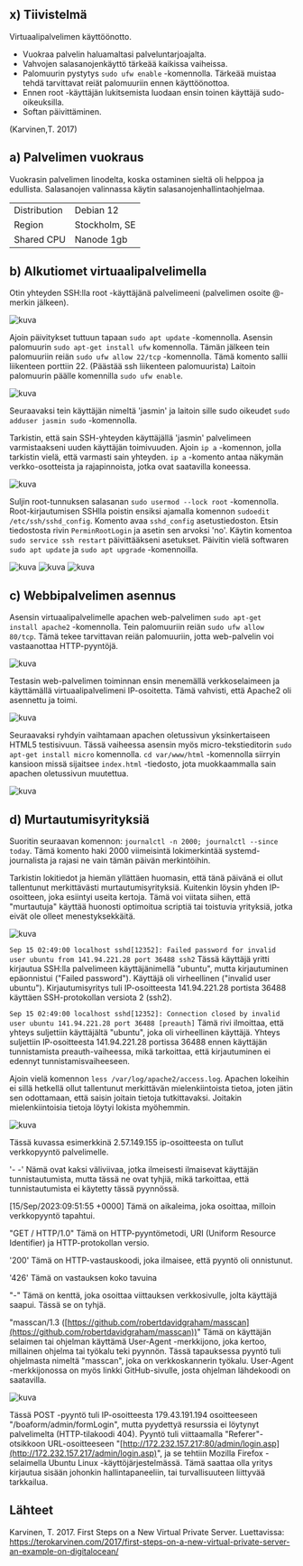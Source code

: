 ## x) Tiivistelmä
Virtuaalipalvelimen käyttöönotto.
- Vuokraa palvelin haluamaltasi palveluntarjoajalta.
- Vahvojen salasanojenkäyttö tärkeää kaikissa vaiheissa.
- Palomuurin pystytys `sudo ufw enable` -komennolla. Tärkeää muistaa tehdä tarvittavat reiät palomuuriin ennen käyttöönottoa.
- Ennen root -käyttäjän lukitsemista luodaan ensin toinen käyttäjä sudo-oikeuksilla.
- Softan päivittäminen.

(Karvinen,T. 2017)

## a) Palvelimen vuokraus
Vuokrasin palvelimen linodelta, koska ostaminen sieltä oli helppoa ja edullista.
Salasanojen valinnassa käytin salasanojenhallintaohjelmaa.

|   |   |
|---|---|
| Distribution | Debian 12 |
| Region | Stockholm, SE |
| Shared CPU | Nanode 1gb |

## b)  Alkutiomet virtuaalipalvelimella
Otin yhteyden SSH:lla root -käyttäjänä palvelimeeni (palvelimen osoite @-merkin jälkeen).  

![kuva](images/h4/h4_2.jpg)

Ajoin päivitykset tuttuun tapaan `sudo apt update` -komennolla. Asensin palomuurin `sudo apt-get install ufw` komennolla. Tämän jälkeen tein palomuuriin reiän `sudo ufw allow 22/tcp` -komennolla.  Tämä komento sallii liikenteen porttiin 22. (Päästää ssh liikenteen palomuurista)
Laitoin palomuurin päälle komennilla `sudo ufw enable`. 

![kuva](images/h4/h4_3.jpg)

Seuraavaksi tein käyttäjän nimeltä 'jasmin' ja laitoin sille sudo oikeudet `sudo adduser jasmin sudo` -komennolla. 

Tarkistin, että sain SSH-yhteyden käyttäjällä 'jasmin' palvelimeen varmistaakseni uuden käyttäjän toimivuuden.  Ajoin `ip a` -komennon, jolla tarkistin vielä, että varmasti sain yhteyden.  `ip a` -komento antaa näkymän verkko-osotteista ja rajapinnoista, jotka ovat saatavilla koneessa. 

![kuva](images/h4/h4_5.jpg)

Suljin root-tunnuksen salasanan `sudo usermod --lock root` -komennolla. Root-kirjautumisen SSHlla poistin ensiksi ajamalla komennon `sudoedit /etc/ssh/sshd_config`. 
Komento avaa `sshd_config` asetustiedoston. Etsin tiedostosta rivin `PerminRootLogin` ja asetin sen arvoksi 'no'. Käytin komentoa `sudo service ssh restart` päivittääkseni asetukset. Päivitin vielä softwaren `sudo apt update`
ja `sudo apt upgrade` -komennoilla.

![kuva](images/h4/h4_6.jpg)
![kuva](images/h4/h4_7.jpg)
![kuva](images/h4/h4_8.jpg)

## c) Webbipalvelimen asennus
Asensin virtuaalipalvelimelle apachen web-palvelimen `sudo apt-get install apache2` -komennolla. Tein palomuuriin reiän `sudo ufw allow 80/tcp`. Tämä tekee tarvittavan reiän palomuuriin, jotta web-palvelin voi vastaanottaa HTTP-pyyntöjä.

![kuva](images/h4/h4_9.jpg)

Testasin web-palvelimen toiminnan ensin menemällä verkkoselaimeen ja käyttämällä virtuaalipalvelimeni IP-osoitetta. Tämä vahvisti, että Apache2 oli asennettu ja toimi.

![kuva](images/h4/h4_10.jpg)

Seuraavaksi ryhdyin vaihtamaan apachen oletussivun yksinkertaiseen HTML5 testisivuun. Tässä vaiheessa asensin myös micro-tekstieditorin `sudo apt-get install micro` komennolla. 
`cd var/www/html` -komennolla siirryin kansioon missä sijaitsee `index.html` -tiedosto, jota muokkaammalla sain apachen oletussivun muutettua. 

![kuva](images/h4/h4_11.jpg)

## d) Murtautumisyrityksiä

Suoritin seuraavan komennon: `journalctl -n 2000; journalctl --since today`. Tämä komento haki 2000 viimeisintä lokimerkintää systemd-journalista ja rajasi ne vain tämän päivän merkintöihin.

Tarkistin lokitiedot ja hiemän yllättäen huomasin, että tänä päivänä ei ollut tallentunut merkittävästi murtautumisyrityksiä. Kuitenkin löysin yhden IP-osoitteen, joka esiintyi useita kertoja. Tämä voi viitata siihen, että "murtautuja" käyttää huonosti optimoitua scriptiä tai toistuvia yrityksiä, jotka eivät ole olleet menestyksekkäitä.

![kuva](images/h4/h4_13.jpg)

`Sep 15 02:49:00 localhost sshd[12352]: Failed password for invalid user ubuntu from 141.94.221.28 port 36488 ssh2`
Tässä käyttäjä yritti kirjautua SSH:lla palvelimeen käyttäjänimellä "ubuntu", mutta kirjautuminen epäonnistui ("Failed password"). Käyttäjä oli virheellinen ("invalid user ubuntu"). Kirjautumisyritys tuli IP-osoitteesta 141.94.221.28 portista 36488 käyttäen SSH-protokollan versiota 2 (ssh2).

`Sep 15 02:49:00 localhost sshd[12352]: Connection closed by invalid user ubuntu 141.94.221.28 port 36488 [preauth]` Tämä rivi ilmoittaa, että yhteys suljettiin käyttäjältä "ubuntu", joka oli virheellinen käyttäjä. Yhteys suljettiin IP-osoitteesta 141.94.221.28 portissa 36488 ennen käyttäjän tunnistamista preauth-vaiheessa, mikä tarkoittaa, että kirjautuminen ei edennyt tunnistamisvaiheeseen.

Ajoin vielä komennon `less /var/log/apache2/access.log`. Apachen lokeihin ei sillä hetkellä ollut tallentunut merkittävän mielenkiintoista tietoa, joten jätin sen odottamaan, että saisin joitain tietoja tutkittavaksi. 
Joitakin mielenkiintoisia tietoja löytyi lokista myöhemmin. 

![kuva](images/h4/h4_14.jpg)

Tässä kuvassa esimerkkinä 2.57.149.155 ip-osoitteesta on tullut verkkopyyntö palvelimelle. 

'- -' Nämä ovat kaksi väliviivaa, jotka ilmeisesti ilmaisevat käyttäjän tunnistautumista,
mutta tässä ne ovat tyhjiä, mikä tarkoittaa, että tunnistautumista ei käytetty tässä pyynnössä.

[15/Sep/2023:09:51:55 +0000] Tämä on aikaleima, joka osoittaa, milloin verkkopyyntö tapahtui.

"GET / HTTP/1.0" Tämä on HTTP-pyyntömetodi, URI (Uniform Resource Identifier) ja HTTP-protokollan versio.

'200' Tämä on HTTP-vastauskoodi, joka ilmaisee, että pyyntö oli onnistunut.

'426' Tämä on vastauksen koko tavuina

"-" Tämä on kenttä, joka osoittaa viittauksen verkkosivulle, jolta käyttäjä saapui. Tässä se on tyhjä.

"masscan/1.3 ([https://github.com/robertdavidgraham/masscan](https://github.com/robertdavidgraham/masscan))" Tämä on käyttäjän selaimen tai ohjelman käyttämä User-Agent -merkkijono, joka kertoo, millainen ohjelma tai työkalu teki pyynnön. Tässä tapauksessa pyyntö tuli ohjelmasta nimeltä "masscan", joka on verkkoskannerin työkalu. User-Agent -merkkijonossa on myös linkki GitHub-sivulle, josta ohjelman lähdekoodi on saatavilla.

![kuva](images/h4/h4_15.jpg)

Tässä POST -pyyntö tuli IP-osoitteesta 179.43.191.194 osoitteeseen "/boaform/admin/formLogin", mutta pyydettyä resurssia ei löytynyt palvelimelta (HTTP-tilakoodi 404). 
Pyyntö tuli viittaamalla "Referer"-otsikkoon URL-osoitteeseen "[http://172.232.157.217:80/admin/login.asp](http://172.232.157.217/admin/login.asp)", ja se tehtiin Mozilla Firefox -selaimella Ubuntu Linux -käyttöjärjestelmässä. Tämä saattaa olla yritys kirjautua sisään johonkin hallintapaneeliin, tai turvallisuuteen liittyvää tarkkailua.


## Lähteet
Karvinen, T. 2017. First Steps on a New Virtual Private Server. Luettavissa: https://terokarvinen.com/2017/first-steps-on-a-new-virtual-private-server-an-example-on-digitalocean/
